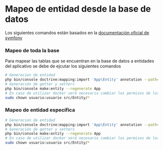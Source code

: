 # Mapeo de entidad desde la base de datos

Los siguientes comandos están basados en la [documentación oficial de symfony](https://symfony.com/doc/current/doctrine/reverse_engineering.html)

### Mapeo de toda la base

Para mapear las tablas que se encuentran en la base de datos a entidades del aplicativo se debe de ejcutar los siguientes comandos


```bash
# Generacion de entidad
php bin/console doctrine:mapping:import 'App\Entity' annotation --path=src/Entity
# Generación de getter y setters
php bin/console make:entity --regenerate App
# En caso de utilizar docker será necesario cambiar los permisos de los archivos
sudo chown usuario:usuario src/Entity/*
```



### Mapeo de entidad específica

```bash
# Generacion de entidad
php bin/console doctrine:mapping:import 'App\Entity' annotation --path=src/Entity --filter='CtlTabla'
# Generación de getter y setters
php bin/console make:entity --regenerate App
# En caso de utilizar docker será necesario cambiar los permisos de los archivos
sudo chown usuario:usuario src/Entity/*
```

